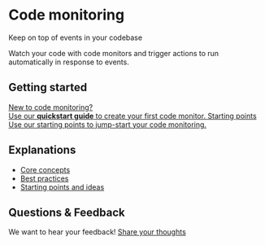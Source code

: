 # Code monitoring

<style>

.markdown-body h2 {
  margin-top: 2em;
}

.markdown-body ul {
  list-style:none;
  padding-left: 1em;
}

.markdown-body ul li {
  margin: 0.5em 0;
}

.markdown-body ul li:before {
  content: '';
  display: inline-block;
  height: 1.2em;
  width: 1em;
  background-size: contain;
  background-repeat: no-repeat;
  background-image: url(code_monitoring/file-icon.svg);
  margin-right: 0.5em;
  margin-bottom: -0.29em;
}

body.theme-dark .markdown-body ul li:before {
  filter: invert(50%);
}

</style>

<p class="subtitle">Keep on top of events in your codebase</p>

<p class="lead">
Watch your code with code monitors and trigger actions to run automatically in response to events.
</p>

## Getting started

<div class="getting-started">
  <a href="quickstart" class="btn" alt="Run through the Quickstart guide">
   <span>New to code monitoring?</span>
   </br>
   Use our <b>quickstart guide</b> to create your first code monitor.
  </a>


  <a href="how-tos/starting_points" class="btn" alt="Starting points for code monitors">
   <span>Starting points</span>
   </br>
   Use our starting points to jump-start your code monitoring.
  </a>
</div>

## Explanations

- [Core concepts](explanations/core_concepts.md)
- [Best practices](explanations/best_practices.md)
- [Starting points and ideas](how-tos/starting_points.md)

## Questions & Feedback

We want to hear your feedback! <a href="mailto:feedback@sourcegraph.com">Share your thoughts</a>
